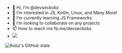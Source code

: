 - 👋 Hi, I’m @devseckobz
- 👀 I’m interested in JS, Kotlin, Linux, and Many More!
- 🌱 I’m currently learning JS Frameworks
- 💞️ I’m looking to collaborate on any projects
- 📫 How to reach me fb.me/devseckobz
- ![](https://komarev.com/ghpvc/?username=devseckobz&color=ff69b4)

<!---
devseckobz/devseckobz is a ✨ special ✨ repository because its `README.md` (this file) appears on your GitHub profile.
You can click the Preview link to take a look at your changes.
--->
![Kobz's GitHub stats](https://github-readme-stats.vercel.app/api?username=devseckobz&show_icons=true&theme=jolly)
